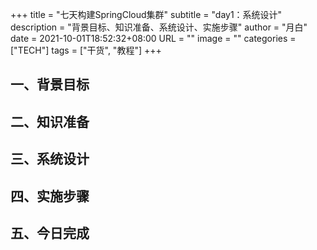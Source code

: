 +++
title       = "七天构建SpringCloud集群"
subtitle    = "day1：系统设计"
description = "背景目标、知识准备、系统设计、实施步骤"
author      = "月白"
date        = 2021-10-01T18:52:32+08:00
URL         = ""
image       = ""
categories  = ["TECH"]
tags        = ["干货", "教程"]
+++

## 一、背景目标

## 二、知识准备

## 三、系统设计

## 四、实施步骤

## 五、今日完成
